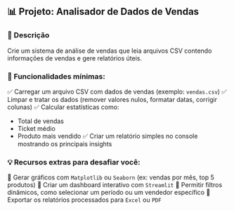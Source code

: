 ## 📊 Projeto: Analisador de Dados de Vendas

### 📖 Descrição
Crie um sistema de análise de vendas que leia arquivos CSV contendo informações de vendas e gere relatórios úteis.

### 📌 Funcionalidades mínimas:
✅ Carregar um arquivo CSV com dados de vendas (exemplo: `vendas.csv`)
✅ Limpar e tratar os dados (remover valores nulos, formatar datas, corrigir colunas)
✅ Calcular estatísticas como:
   - Total de vendas
   - Ticket médio
   - Produto mais vendido
✅ Criar um relatório simples no console mostrando os principais insights

### 💡 Recursos extras para desafiar você:
🔹 Gerar gráficos com `Matplotlib` ou `Seaborn` (ex: vendas por mês, top 5 produtos)
🔹 Criar um dashboard interativo com `Streamlit`
🔹 Permitir filtros dinâmicos, como selecionar um período ou um vendedor específico
🔹 Exportar os relatórios processados para `Excel` ou `PDF`
